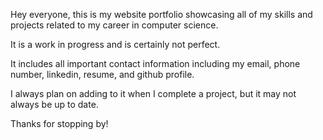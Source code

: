 Hey everyone, this is my website portfolio showcasing all of my skills and projects related to my career in computer science.

It is a work in progress and is certainly not perfect.

It includes all important contact information including my email, phone number, linkedin, resume, and github profile.

I always plan on adding to it when I complete a project, but it may not always be up to date.

Thanks for stopping by!
